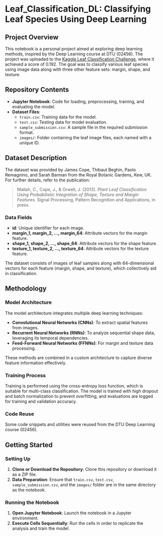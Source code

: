 # Leaf_Classification_DL: Classifying Leaf Species Using Deep Learning

## Project Overview

This notebook is a personal project aimed at exploring deep learning methods, inspired by the Deep Learning course at DTU (02456). The project was uploaded to the [Kaggle Leaf Classification Challenge](https://www.kaggle.com/competitions/leaf-classification/overview), where it achieved a score of 0.192. The goal was to classify various leaf species using image data along with three other feature sets: margin, shape, and texture.

## Repository Contents

- **Jupyter Notebook**: Code for loading, preprocessing, training, and evaluating the model.
- **Dataset Files**:
  - `train.csv`: Training data for the model.
  - `test.csv`: Testing data for model evaluation.
  - `sample_submission.csv`: A sample file in the required submission format.
  - `images/`: Folder containing the leaf image files, each named with a unique ID.

## Dataset Description

The dataset was provided by James Cope, Thibaut Beghin, Paolo Remagnino, and Sarah Barman from the Royal Botanic Gardens, Kew, UK. For further details, refer to the publication: 

> Mallah, C., Cope, J., & Orwell, J. (2013). *Plant Leaf Classification Using Probabilistic Integration of Shape, Texture and Margin Features.* Signal Processing, Pattern Recognition and Applications, in press.

### Data Fields

- **id**: Unique identifier for each image.
- **margin_1, margin_2, ..., margin_64**: Attribute vectors for the margin feature.
- **shape_1, shape_2, ..., shape_64**: Attribute vectors for the shape feature.
- **texture_1, texture_2, ..., texture_64**: Attribute vectors for the texture feature.

The dataset consists of images of leaf samples along with 64-dimensional vectors for each feature (margin, shape, and texture), which collectively aid in classification.

## Methodology

### Model Architecture

The model architecture integrates multiple deep learning techniques:
- **Convolutional Neural Networks (CNNs)**: To extract spatial features from images.
- **Recurrent Neural Networks (RNNs)**: To analyze sequential shape data, leveraging its temporal dependencies.
- **Feed-Forward Neural Networks (FFNNs)**: For margin and texture data processing.
  
These methods are combined in a custom architecture to capture diverse feature information effectively.

### Training Process

Training is performed using the cross-entropy loss function, which is suitable for multi-class classification. The model is trained with high dropout and batch normalization to prevent overfitting, and evaluations are logged for training and validation accuracy.

### Code Reuse

Some code snippets and utilities were reused from the DTU Deep Learning course (02456).

## Getting Started

### Setting Up

1. **Clone or Download the Repository**: Clone this repository or download it as a ZIP file.
2. **Data Preparation**: Ensure that `train.csv`, `test.csv`, `sample_submission.csv`, and the `images/` folder are in the same directory as the notebook.

### Running the Notebook

1. **Open Jupyter Notebook**: Launch the notebook in a Jupyter environment.
2. **Execute Cells Sequentially**: Run the cells in order to replicate the analysis and train the model.
